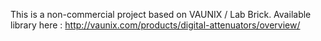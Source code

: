 This is a non-commercial project based on VAUNIX / Lab Brick.
Available library here : http://vaunix.com/products/digital-attenuators/overview/
